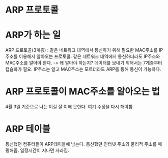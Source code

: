 ARP 프로토콜
==============


# ARP가 하는 일
ARP 프로토콜(3계층) : 같은 네트워크 대역에서 통신하기 위해 필요한 MAC주소를 IP주소를 이용해서 알아오는 프로토콜. 같은 네트워크 대역에서 통신하더라도 IP주소와 MAC주소를 알아야 한다.
-> 왜 알아야 하는지? 데이터를 보내기 위해서는 7계층부터 캡슐화가 필요. IP주소는 알고 MAC주소는 모르더라도 ARP를 통해 통신이 가능하다. 

# ARP 프로토콜이 MAC주소를 알아오는 법
4월 3일 기준으로 나는 이걸 잘 이해 못한다. 여기 수정을 다시 해야함.

# ARP 테이블
통신했던 컴퓨터들이 ARP테이블에 남는다. 통신했던 인터넷 주소와 물리적 주소를 매핑해줌. 일정시간이 지나면 사라짐.